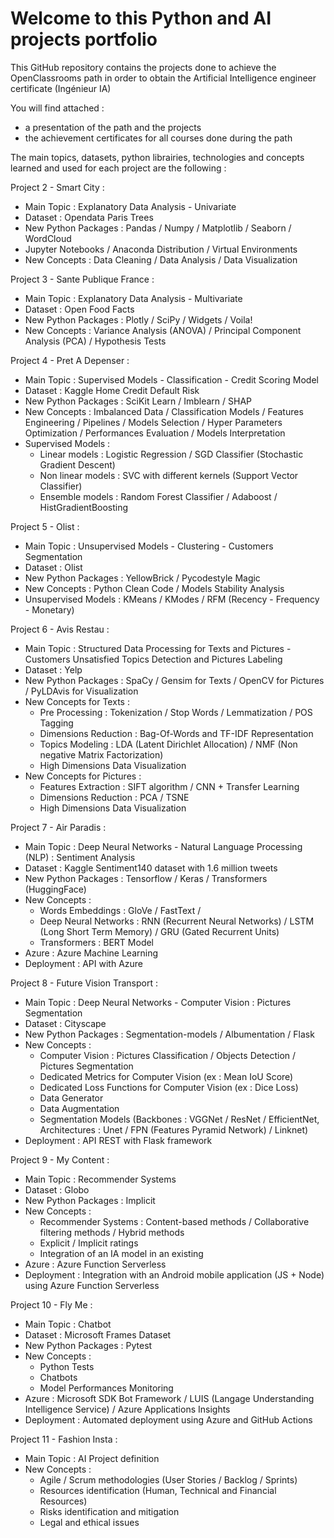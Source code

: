 # Welcome to this Python and AI projects portfolio

This GitHub repository contains the projects done to achieve the OpenClassrooms path in order to obtain the Artificial Intelligence engineer certificate (Ingénieur IA)

You will find attached :
- a presentation of the path and the projects
- the achievement certificates for all courses done during the path

The main topics, datasets, python librairies, technologies and concepts learned and used for each project are the following :

Project 2 - Smart City :
- Main Topic : Explanatory Data Analysis - Univariate
- Dataset : Opendata Paris Trees
- New Python Packages : Pandas / Numpy / Matplotlib / Seaborn / WordCloud
- Jupyter Notebooks / Anaconda Distribution / Virtual Environments
- New Concepts : Data Cleaning / Data Analysis / Data Visualization

Project 3 - Sante Publique France :
- Main Topic : Explanatory Data Analysis - Multivariate
- Dataset : Open Food Facts
- New Python Packages : Plotly / SciPy / Widgets / Voila!
- New Concepts : Variance Analysis (ANOVA) / Principal Component Analysis (PCA) / Hypothesis Tests

Project 4 - Pret A Depenser :
- Main Topic : Supervised Models - Classification - Credit Scoring Model 
- Dataset : Kaggle Home Credit Default Risk
- New Python Packages : SciKit Learn / Imblearn / SHAP
- New Concepts : Imbalanced Data / Classification Models / Features Engineering / Pipelines / Models Selection / Hyper Parameters Optimization / Performances Evaluation / Models Interpretation
- Supervised Models : 
   + Linear models : Logistic Regression / SGD Classifier (Stochastic Gradient Descent)
   + Non linear models : SVC with different kernels (Support Vector Classifier) 
   + Ensemble models : Random Forest Classifier / Adaboost / HistGradientBoosting 

Project 5 - Olist :
- Main Topic : Unsupervised Models - Clustering - Customers Segmentation
- Dataset : Olist
- New Python Packages : YellowBrick / Pycodestyle Magic
- New Concepts : Python Clean Code / Models Stability Analysis
- Unsupervised Models : KMeans / KModes / RFM (Recency - Frequency - Monetary)

Project 6 - Avis Restau :
- Main Topic : Structured Data Processing for Texts and Pictures - Customers Unsatisfied Topics Detection and Pictures Labeling
- Dataset : Yelp
- New Python Packages : SpaCy / Gensim for Texts / OpenCV for Pictures / PyLDAvis for Visualization
- New Concepts for Texts : 
   + Pre Processing : Tokenization / Stop Words / Lemmatization / POS Tagging
   + Dimensions Reduction : Bag-Of-Words and TF-IDF Representation
   + Topics Modeling : LDA (Latent Dirichlet Allocation) / NMF (Non negative Matrix Factorization)
   + High Dimensions Data Visualization
- New Concepts for Pictures : 
   + Features Extraction : SIFT algorithm / CNN + Transfer Learning
   + Dimensions Reduction : PCA / TSNE
   + High Dimensions Data Visualization

Project 7 - Air Paradis :
- Main Topic : Deep Neural Networks - Natural Language Processing (NLP) : Sentiment Analysis
- Dataset : Kaggle Sentiment140 dataset with 1.6 million tweets
- New Python Packages : Tensorflow / Keras / Transformers (HuggingFace)
- New Concepts : 
   + Words Embeddings : GloVe / FastText / 
   + Deep Neural Networks : RNN (Recurrent Neural Networks) / LSTM (Long Short Term Memory) / GRU (Gated Recurrent Units)
   + Transformers : BERT Model
- Azure : Azure Machine Learning
- Deployment : API with Azure

Project 8 - Future Vision Transport :
- Main Topic : Deep Neural Networks - Computer Vision : Pictures Segmentation
- Dataset : Cityscape
- New Python Packages : Segmentation-models / Albumentation / Flask
- New Concepts : 
   + Computer Vision : Pictures Classification / Objects Detection / Pictures Segmentation
   + Dedicated Metrics for Computer Vision (ex : Mean IoU Score)
   + Dedicated Loss Functions for Computer Vision (ex : Dice Loss)
   + Data Generator
   + Data Augmentation
   + Segmentation Models (Backbones : VGGNet / ResNet / EfficientNet, Architectures : Unet / FPN (Features Pyramid Network) / Linknet)
- Deployment : API REST with Flask framework

Project 9 - My Content :
- Main Topic : Recommender Systems
- Dataset : Globo
- New Python Packages : Implicit
- New Concepts : 
   + Recommender Systems : Content-based methods / Collaborative filtering methods / Hybrid methods
   + Explicit / Implicit ratings
   + Integration of an IA model in an existing 
- Azure : Azure Function Serverless
- Deployment : Integration with an Android mobile application (JS + Node) using Azure Function Serverless
 
Project 10 - Fly Me :
- Main Topic : Chatbot
- Dataset : Microsoft Frames Dataset
- New Python Packages : Pytest
- New Concepts :
   + Python Tests
   + Chatbots
   + Model Performances Monitoring 
- Azure : Microsoft SDK Bot Framework / LUIS (Langage Understanding Intelligence Service) / Azure Applications Insights
- Deployment : Automated deployment using Azure and GitHub Actions

Project 11 - Fashion Insta :
- Main Topic : AI Project definition
- New Concepts :
   + Agile / Scrum methodologies (User Stories / Backlog / Sprints)
   + Resources identification (Human, Technical and Financial Resources)
   + Risks identification and mitigation
   + Legal and ethical issues
